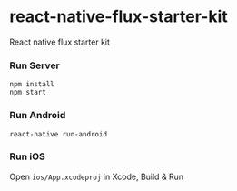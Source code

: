 # react-native-flux-starter-kit
React native flux starter kit

### Run Server

```
npm install
npm start
```

### Run Android

```
react-native run-android
```

### Run iOS

Open `ios/App.xcodeproj` in Xcode, Build & Run
